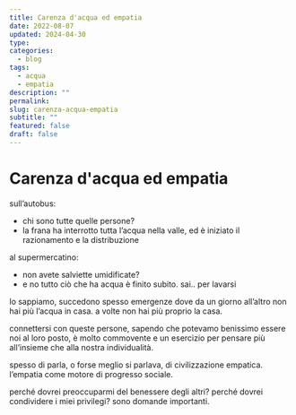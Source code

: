 ```yaml
---
title: Carenza d'acqua ed empatia
date: 2022-08-07
updated: 2024-04-30
type: 
categories:
  - blog
tags:
  - acqua
  - empatia
description: ""
permalink: 
slug: carenza-acqua-empatia
subtitle: ""
featured: false
draft: false
---
```

# Carenza d'acqua ed empatia
sull’autobus:
- chi sono tutte quelle persone?
- la frana ha interrotto tutta l’acqua nella valle, ed è iniziato il razionamento e la distribuzione

al supermercatino:
- non avete salviette umidificate?
- e no tutto ciò che ha acqua è finito subito. sai.. per lavarsi

lo sappiamo, succedono spesso emergenze dove da un giorno all’altro non hai più l’acqua in casa. a volte non hai più proprio la casa. 

connettersi con queste persone, sapendo che potevamo benissimo essere noi al loro posto, è molto commovente e un esercizio per pensare più all’insieme che alla nostra individualità. 

spesso di parla, o forse meglio si parlava, di civilizzazione empatica. l’empatia come motore di progresso sociale. 

perché dovrei preoccuparmi del benessere degli altri? perché dovrei condividere i miei privilegi? sono domande importanti.